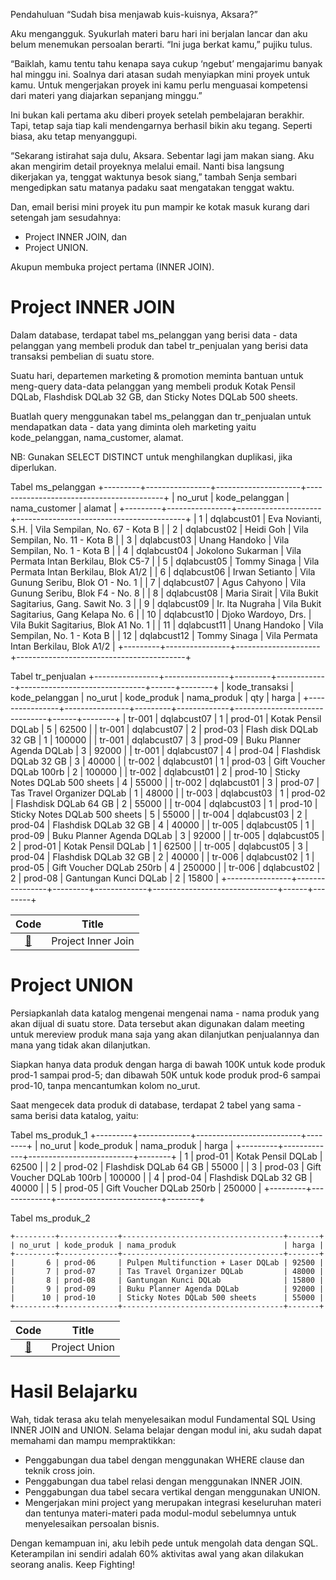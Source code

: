 Pendahuluan
“Sudah bisa menjawab kuis-kuisnya, Aksara?”

Aku mengangguk. Syukurlah materi baru hari ini berjalan lancar dan aku belum menemukan persoalan berarti. “Ini juga berkat kamu,” pujiku tulus.

“Baiklah, kamu tentu tahu kenapa saya cukup ‘ngebut’ mengajarimu banyak hal minggu ini. Soalnya dari atasan sudah menyiapkan mini proyek untuk kamu. Untuk mengerjakan proyek ini kamu perlu menguasai kompetensi dari materi yang diajarkan sepanjang minggu.”

Ini bukan kali pertama aku diberi proyek setelah pembelajaran berakhir. Tapi, tetap saja tiap kali mendengarnya berhasil bikin aku tegang. Seperti biasa, aku tetap menyanggupi.

“Sekarang istirahat saja dulu, Aksara. Sebentar lagi jam makan siang. Aku akan mengirim detail proyeknya melalui email. Nanti bisa langsung dikerjakan ya, tenggat waktunya besok siang,” tambah Senja sembari mengedipkan satu matanya padaku saat mengatakan tenggat waktu.

Dan, email berisi mini proyek itu pun mampir ke kotak masuk kurang dari setengah jam sesudahnya:

- Project INNER JOIN, dan
- Project UNION.

Akupun membuka project pertama (INNER JOIN).

# Project INNER JOIN
Dalam database, terdapat tabel ms_pelanggan yang berisi data - data pelanggan yang membeli produk dan tabel tr_penjualan yang berisi data transaksi pembelian di suatu store.

Suatu hari, departemen marketing & promotion meminta bantuan untuk meng-query data-data pelanggan yang membeli produk Kotak Pensil DQLab, Flashdisk DQLab 32 GB, dan Sticky Notes DQLab 500 sheets.

Buatlah query menggunakan tabel ms_pelanggan dan tr_penjualan untuk mendapatkan data - data yang diminta oleh marketing yaitu kode_pelanggan, nama_customer, alamat.

NB: Gunakan SELECT DISTINCT untuk menghilangkan duplikasi, jika diperlukan.

Tabel ms_pelanggan
+---------+----------------+---------------------+------------------------------------------+
| no_urut | kode_pelanggan | nama_customer       | alamat                                   |
+---------+----------------+---------------------+------------------------------------------+
|       1 | dqlabcust01    | Eva Novianti, S.H.  | Vila Sempilan, No. 67 - Kota B           |
|       2 | dqlabcust02    | Heidi Goh           | Vila Sempilan, No. 11 - Kota B           |
|       3 | dqlabcust03    | Unang Handoko       | Vila Sempilan, No. 1 - Kota B            |
|       4 | dqlabcust04    | Jokolono Sukarman   | Vila Permata Intan Berkilau, Blok C5-7   |
|       5 | dqlabcust05    | Tommy Sinaga        | Vila Permata Intan Berkilau, Blok A1/2   |
|       6 | dqlabcust06    | Irwan Setianto      | Vila Gunung Seribu, Blok O1 - No. 1      |
|       7 | dqlabcust07    | Agus Cahyono        | Vila Gunung Seribu, Blok F4 - No. 8      |
|       8 | dqlabcust08    | Maria Sirait        | Vila Bukit Sagitarius, Gang. Sawit No. 3 |
|       9 | dqlabcust09    | Ir. Ita Nugraha     | Vila Bukit Sagitarius, Gang Kelapa No. 6 |
|      10 | dqlabcust10    | Djoko Wardoyo, Drs. | Vila Bukit Sagitarius, Blok A1 No. 1     |
|      11 | dqlabcust11    | Unang Handoko       | Vila Sempilan, No. 1 - Kota B            |
|      12 | dqlabcust12    | Tommy Sinaga        | Vila Permata Intan Berkilau, Blok A1/2   |
+---------+----------------+---------------------+------------------------------------------+

Tabel tr_penjualan
+----------------+----------------+---------+-------------+-------------------------------+------+--------+
| kode_transaksi | kode_pelanggan | no_urut | kode_produk | nama_produk                   | qty  | harga  |
+----------------+----------------+---------+-------------+-------------------------------+------+--------+
| tr-001         | dqlabcust07    |       1 | prod-01     | Kotak Pensil DQLab            |    5 |  62500 |
| tr-001         | dqlabcust07    |       2 | prod-03     | Flash disk DQLab 32 GB        |    1 | 100000 |
| tr-001         | dqlabcust07    |       3 | prod-09     | Buku Planner Agenda DQLab     |    3 |  92000 |
| tr-001         | dqlabcust07    |       4 | prod-04     | Flashdisk DQLab 32 GB         |    3 |  40000 |
| tr-002         | dqlabcust01    |       1 | prod-03     | Gift Voucher DQLab 100rb      |    2 | 100000 |
| tr-002         | dqlabcust01    |       2 | prod-10     | Sticky Notes DQLab 500 sheets |    4 |  55000 |
| tr-002         | dqlabcust01    |       3 | prod-07     | Tas Travel Organizer DQLab    |    1 |  48000 |
| tr-003         | dqlabcust03    |       1 | prod-02     | Flashdisk DQLab 64 GB         |    2 |  55000 |
| tr-004         | dqlabcust03    |       1 | prod-10     | Sticky Notes DQLab 500 sheets |    5 |  55000 |
| tr-004         | dqlabcust03    |       2 | prod-04     | Flashdisk DQLab 32 GB         |    4 |  40000 |
| tr-005         | dqlabcust05    |       1 | prod-09     | Buku Planner Agenda DQLab     |    3 |  92000 |
| tr-005         | dqlabcust05    |       2 | prod-01     | Kotak Pensil DQLab            |    1 |  62500 |
| tr-005         | dqlabcust05    |       3 | prod-04     | Flashdisk DQLab 32 GB         |    2 |  40000 |
| tr-006         | dqlabcust02    |       1 | prod-05     | Gift Voucher DQLab 250rb      |    4 | 250000 |
| tr-006         | dqlabcust02    |       2 | prod-08     | Gantungan Kunci DQLab         |    2 |  15800 |
+----------------+----------------+---------+-------------+-------------------------------+------+--------+

| Code  |               Title              	|
|:----:	|:--------------------------------:	|
| [📜](https://github.com/bayubagusbagaswara/dqlab-data-engineer/blob/master/4-Fundamental%20SQL%20Using%20INNER%20JOIN%20and%20UNION/4-Mini%20Project/1-project-inner-join.sql) | Project Inner Join |

# Project UNION
Persiapkanlah data katalog mengenai mengenai nama - nama produk yang akan dijual di suatu store. Data tersebut akan digunakan dalam meeting untuk mereview produk mana saja yang akan dilanjutkan penjualannya dan mana yang tidak akan dilanjutkan.

Siapkan hanya data produk dengan harga di bawah 100K untuk kode produk prod-1 sampai prod-5; dan dibawah 50K untuk kode produk prod-6 sampai prod-10, tanpa mencantumkan kolom no_urut.

Saat mengecek data produk di database, terdapat 2 tabel yang sama - sama berisi data katalog, yaitu:

Tabel ms_produk_1
+---------+-------------+--------------------------+--------+
| no_urut | kode_produk | nama_produk              | harga  |
+---------+-------------+--------------------------+--------+
|       1 | prod-01     | Kotak Pensil DQLab       |  62500 |
|       2 | prod-02     | Flashdisk DQLab 64 GB    |  55000 |
|       3 | prod-03     | Gift Voucher DQLab 100rb | 100000 |
|       4 | prod-04     | Flashdisk DQLab 32 GB    |  40000 |
|       5 | prod-05     | Gift Voucher DQLab 250rb | 250000 |
+---------+-------------+--------------------------+--------+

Tabel ms_produk_2

```
+---------+-------------+------------------------------------+-------+
| no_urut | kode_produk | nama_produk                        | harga |
+---------+-------------+------------------------------------+-------+
|       6 | prod-06     | Pulpen Multifunction + Laser DQLab | 92500 |
|       7 | prod-07     | Tas Travel Organizer DQLab         | 48000 |
|       8 | prod-08     | Gantungan Kunci DQLab              | 15800 |
|       9 | prod-09     | Buku Planner Agenda DQLab          | 92000 |
|      10 | prod-10     | Sticky Notes DQLab 500 sheets      | 55000 |
+---------+-------------+------------------------------------+-------+
```

| Code  |               Title              	|
|:----:	|:--------------------------------:	|
| [📜](https://github.com/bayubagusbagaswara/dqlab-data-engineer/blob/master/4-Fundamental%20SQL%20Using%20INNER%20JOIN%20and%20UNION/4-Mini%20Project/2-project-union.sql) | Project Union |


# Hasil Belajarku
Wah, tidak terasa aku telah menyelesaikan modul Fundamental SQL Using INNER JOIN and UNION. Selama belajar dengan modul ini, aku sudah dapat memahami dan mampu mempraktikkan:

- Penggabungan dua tabel dengan menggunakan WHERE clause dan teknik cross join.
- Penggabungan dua tabel relasi dengan menggunakan INNER JOIN.
- Penggabungan dua tabel secara vertikal dengan menggunakan UNION.
- Mengerjakan mini project yang merupakan integrasi keseluruhan materi dan tentunya materi-materi pada modul-modul sebelumnya untuk menyelesaikan persoalan bisnis.

Dengan kemampuan ini, aku lebih pede untuk mengolah data dengan SQL. Keterampilan ini sendiri adalah 60% aktivitas awal yang akan dilakukan seorang analis. Keep Fighting!